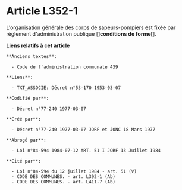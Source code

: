# Article L352-1

L'organisation générale des corps de sapeurs-pompiers est fixée par règlement d'administration publique [**]conditions de
forme[**].

**Liens relatifs à cet article**

	**Anciens textes**:

	  - Code de l'administration communale 439

	**Liens**:

	  - TXT_ASSOCIE: Décret n°53-170 1953-03-07

	**Codifié par**:

	  - Décret n°77-240 1977-03-07

	**Créé par**:

	  - Décret n°77-240 1977-03-07 JORF et JONC 18 Mars 1977

	**Abrogé par**:

	  - Loi n°84-594 1984-07-12 ART. 51 I JORF 13 Juillet 1984

	**Cité par**:

	  - Loi n°84-594 du 12 juillet 1984 - art. 51 (V)
	  - CODE DES COMMUNES. - art. L392-1 (Ab)
	  - CODE DES COMMUNES. - art. L411-7 (Ab)
